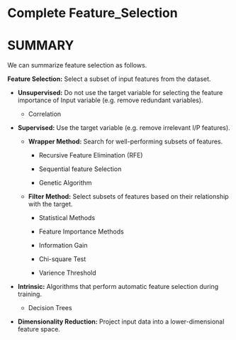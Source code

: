 # Complete Feature_Selection
# SUMMARY

We can summarize feature selection as follows.

__Feature Selection:__ Select a subset of input features from the dataset.

* __Unsupervised:__ Do not use the target variable for selecting the feature importance of Input variable (e.g. remove redundant variables).

     * Correlation
     
* __Supervised:__ Use the target variable (e.g. remove irrelevant I/P features).
      
     * __Wrapper Method:__ Search for well-performing subsets of features.
     
          * Recursive Feature Elimination (RFE)
          
          * Sequential feature Selection
          * Genetic Algorithm
  
     * __Filter Method:__ Select subsets of features based on their relationship with the target.
     
         * Statistical Methods
      
         * Feature Importance Methods
         
         * Information Gain
         
         * Chi-square Test
         
         * Varience Threshold
         
* __Intrinsic:__ Algorithms that perform automatic feature selection during training.
     
     * Decision Trees
     
     
* __Dimensionality Reduction:__ Project input data into a lower-dimensional feature space.
